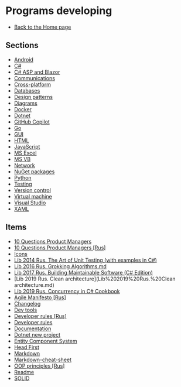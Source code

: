 # Programs developing

- [Back to the Home page](../README.md)

## Sections
- [Android](Android/README.md)
- [C#](C%23/README.md)
- [C# ASP and Blazor](C%23%20ASP%20and%20Blazor/README.md)
- [Communications](Communications/README.md)
- [Cross-platform](Cross-platform/README.md)
- [Databases](Databases/README.md)
- [Design patterns](Design%20patterns/README.md)
- [Diagrams](Diagrams/README.md)
- [Docker](Docker/README.md)
- [Dotnet](Dotnet/README.md)
- [GitHub Copilot](GitHub%20Copilot/README.md)
- [Go](Go/README.md)
- [GUI](GUI/README.md)
- [HTML](HTML/README.md)
- [JavaScript](JavaScript/README.md)
- [MS Excel](MS%20Excel/README.md)
- [MS VB](MS%20VB/README.md)
- [Network](Network/README.md)
- [NuGet packages](NuGet%20packages/README.md)
- [Python](Python/README.md)
- [Testing](Testing/README.md)
- [Version control](Version%20control/README.md)
- [Virtual machine](Virtual%20machine/README.md)
- [Visual Studio](Visual%20Studio/README.md)
- [XAML](XAML/README.md)

## Items
- [10 Questions Product Managers](10%20Questions%20Product%20Managers.md)
- [10 Questions Product Managers [Rus]](10%20Questions%20Product%20Managers%20[Rus].md)
- [Icons](Icons.md)
- [Lib 2014 Rus. The Art of Unit Testing (with examples in C#)](Lib%202014%20Rus.%20The%20Art%20of%20Unit%20Testing%20(with%20examples%20in%20C%23).md)
- [Lib 2016 Rus. Grokking Algorithms.md](Lib%202016%20Rus.%20Grokking%20Algorithms.md)
- [Lib 2017 Rus. Building Maintainable Software (C# Edition)](Lib%202017%20Rus.%20Building%20Maintainable%20Software%20(C%23%20Edition).md)
- [Lib 2019 Rus. Clean architecture](Lib%202019%20Rus.%20Clean architecture.md)
- [Lib 2019 Rus. Concurrency in C# Cookbook](Lib%202019%20Rus.%20Concurrency%20in%20C%23%20Cookbook.md)
- [Agile Manifesto [Rus]](Agile%20Manifesto%20[Rus].md)
- [Changelog](Changelog.md)
- [Dev tools](Dev%20tools.md)
- [Developer rules [Rus]](Developer%20rules%20[Rus].md)
- [Developer rules](Developer%20rules.md)
- [Documentation](Documentation.md)
- [Dotnet new project](Dotnet%20new%20project.md)
- [Entity Component System](Entity%20Component%20System.md)
- [Head First](Head%20First.md)
- [Markdown](Markdown.md)
- [Markdown-cheat-sheet](Markdown-cheat-sheet.md)
- [OOP principles [Rus]](OOP%20principles%20[Rus].md)
- [Readme](Readme.md)
- [SOLID](SOLID.md)
